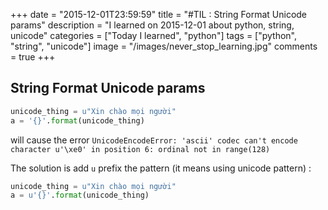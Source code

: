 +++
date = "2015-12-01T23:59:59"
title = "#TIL : String Format Unicode params"
description = "I learned on 2015-12-01 about python, string, unicode"
categories = ["Today I learned", "python"]
tags = ["python", "string", "unicode"]
image = "/images/never_stop_learning.jpg"
comments = true
+++



## String Format Unicode params

```python
unicode_thing = u"Xin chào mọi người"
a = '{}'.format(unicode_thing)
```
will cause the error `UnicodeEncodeError: 'ascii' codec can't encode character u'\xe0' in position 6: ordinal not in range(128)`

The solution is add `u` prefix the pattern (it means using unicode pattern) :

```python
unicode_thing = u"Xin chào mọi người"
a = u'{}'.format(unicode_thing)
```
